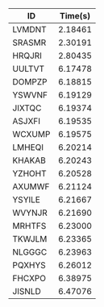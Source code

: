 |ID|Time(s)|
|-|-|
|LVMDNT|2.18461|
|SRASMR|2.30191|
|HRQJRI|2.80435|
|UULTVT|6.17478|
|DOMPZP|6.18815|
|YSWVNF|6.19129|
|JIXTQC|6.19374|
|ASJXFI|6.19535|
|WCXUMP|6.19575|
|LMHEQI|6.20214|
|KHAKAB|6.20243|
|YZHOHT|6.20528|
|AXUMWF|6.21124|
|YSYILE|6.21667|
|WVYNJR|6.21690|
|MRHTFS|6.23000|
|TKWJLM|6.23365|
|NLGGGC|6.23963|
|PQXHYS|6.26012|
|FHCXPO|6.38975|
|JISNLD|6.47076|
